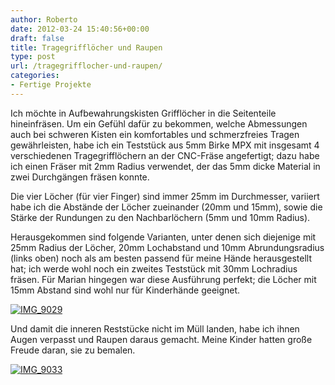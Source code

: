 ```yaml
---
author: Roberto
date: 2012-03-24 15:40:56+00:00
draft: false
title: Tragegrifflöcher und Raupen
type: post
url: /tragegrifflocher-und-raupen/
categories:
- Fertige Projekte
---
```


Ich möchte in Aufbewahrungskisten Grifflöcher in die Seitenteile hineinfräsen. Um ein Gefühl dafür zu bekommen, welche Abmessungen auch bei schweren Kisten ein komfortables und schmerzfreies Tragen gewährleisten, habe ich ein Teststück aus 5mm Birke MPX mit insgesamt 4 verschiedenen Tragegrifflöchern  an der CNC-Fräse angefertigt; dazu habe ich einen Fräser mit 2mm Radius verwendet, der das 5mm dicke Material in zwei Durchgängen fräsen konnte.

Die vier Löcher (für vier Finger) sind immer 25mm im Durchmesser, variiert habe ich die Abstände der Löcher zueinander (20mm und 15mm), sowie die Stärke der Rundungen zu den Nachbarlöchern (5mm und 10mm Radius).

Herausgekommen sind folgende Varianten, unter denen sich diejenige mit 25mm Radius der Löcher, 20mm Lochabstand und 10mm Abrundungsradius (links oben) noch als am besten passend für meine Hände herausgestellt hat; ich werde wohl noch ein zweites Teststück mit 30mm Lochradius fräsen. Für Marian hingegen war diese Ausführung perfekt; die Löcher mit 15mm Abstand sind wohl nur für Kinderhände geeignet.

[![IMG_9029](/wp-content/uploads/2013/02/IMG_9029-300x225.jpg)
](/wp-content/uploads/2013/02/IMG_9029.jpg)

Und damit die inneren Reststücke nicht im Müll landen, habe ich ihnen Augen verpasst und Raupen daraus gemacht. Meine Kinder hatten große Freude daran, sie zu bemalen.

[![IMG_9033](/wp-content/uploads/2013/02/IMG_9033-300x225.jpg)
](/wp-content/uploads/2013/02/IMG_9033.jpg)
